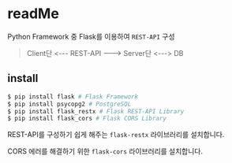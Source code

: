 # readMe

Python Framework 중 Flask를 이용하여 `REST-API` 구성

> Client단 <--- REST-API ---> Server단 <---> DB



## install

```bash
$ pip install flask # Flask Framework
$ pip install psycopg2 # PostgreSQL
$ pip install flask_restx # Flask REST-API Library
$ pip install flask_cors # Flask CORS Library
```

REST-API를 구성하기 쉽게 해주는 `flask-restx` 라이브러리를 설치합니다.

CORS 에러를 해결하기 위한 `flask-cors` 라이브러리를 설치합니다.



